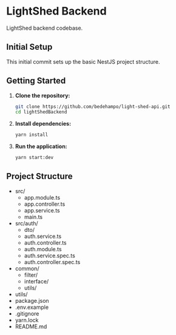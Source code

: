 # LightShed Backend

LightShed backend codebase.

## Initial Setup

This initial commit sets up the basic NestJS project structure.

## Getting Started

1.  **Clone the repository:**

    ```bash
    git clone https://github.com/bedehampo/light-shed-api.git
    cd lightShedBackend
    ```

2.  **Install dependencies:**

    ```bash
    yarn install
    ```

3.  **Run the application:**

    ```bash
    yarn start:dev
    ```

## Project Structure
 - src/
    - app.module.ts 
    - app.controller.ts 
    - app.service.ts
    - main.ts 
 - src/auth/
   - dto/ 
   - auth.service.ts
   - auth.controller.ts
   - auth.module.ts
   - auth.service.spec.ts
   - auth.controller.spec.ts
 - common/
   - filter/
   - interface/
   - utils/
 - utils/
 - package.json
 - .env.example
 - .gitignore
 - yarn.lock
 - README.md 



